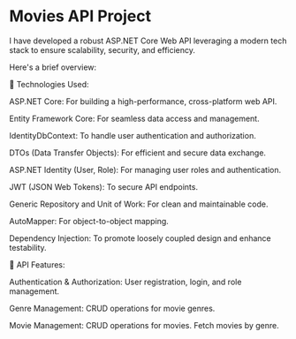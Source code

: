 # Movies API Project

I have developed a robust ASP.NET Core Web API leveraging a modern tech stack to ensure scalability, security, and efficiency.

Here's a brief overview:

🔹 Technologies Used:

ASP.NET Core: For building a high-performance, cross-platform web API.

Entity Framework Core: For seamless data access and management.

IdentityDbContext: To handle user authentication and authorization.

DTOs (Data Transfer Objects): For efficient and secure data exchange.

ASP.NET Identity (User, Role): For managing user roles and authentication.

JWT (JSON Web Tokens): To secure API endpoints.

Generic Repository and Unit of Work: For clean and maintainable code.

AutoMapper: For object-to-object mapping.

Dependency Injection: To promote loosely coupled design and enhance testability.

🔹 API Features:

Authentication & Authorization: User registration, login, and role management.

Genre Management: CRUD operations for movie genres.

Movie Management: CRUD operations for movies. Fetch movies by genre.
